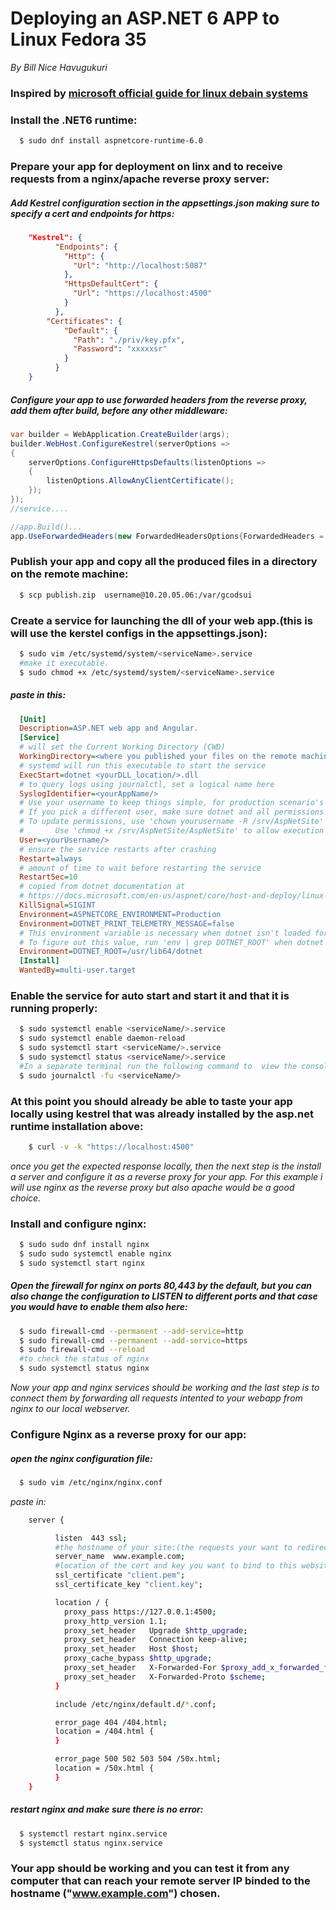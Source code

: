 # Deploying an ASP.NET 6 APP to Linux Fedora 35
_*By Bill Nice Havugukuri*_
### Inspired by [microsoft official guide for linux debain systems](https://docs.microsoft.com/en-us/aspnet/core/host-and-deploy/linux-nginx?view=aspnetcore-6.0)
### Install the .NET6 runtime: 
```bash
  $ sudo dnf install aspnetcore-runtime-6.0
```
### Prepare your app for deployment on linx and to receive requests from a nginx/apache reverse proxy server:
##### Add Kestrel configuration section in the appsettings.json making sure to specify a cert and endpoints for https:
```json
	"Kestrel": {
		  "Endpoints": {
			"Http": {
			  "Url": "http://localhost:5087"
			},
			"HttpsDefaultCert": {
			  "Url": "https://localhost:4500"
			}
		  },
		"Certificates": {
			"Default": {
			  "Path": "./priv/key.pfx",
			  "Password": "xxxxxsr"
			}
		  }
	}	
```
##### Configure your app to use forwarded headers from the reverse proxy, add them after build, before any other middleware:
```cs
var builder = WebApplication.CreateBuilder(args);
builder.WebHost.ConfigureKestrel(serverOptions =>
{
    serverOptions.ConfigureHttpsDefaults(listenOptions =>
    {
        listenOptions.AllowAnyClientCertificate();
    });
});
//service....

//app.Build()...
app.UseForwardedHeaders(new ForwardedHeadersOptions{ForwardedHeaders = ForwardedHeaders.XForwardedFor | ForwardedHeaders.XForwardedProto});
```
### Publish your app and copy all the produced files in a directory on the remote machine:
```bash
  $ scp publish.zip  username@10.20.05.06:/var/gcodsui
```

### Create a service for launching the dll of your web app.(this is will use the kerstel configs in the appsettings.json):
```bash
  $ sudo vim /etc/systemd/system/<serviceName>.service
  #make it executable.
  $ sudo chmod +x /etc/systemd/system/<serviceName>.service

```
##### paste in this:
```ini
  [Unit]
  Description=ASP.NET web app and Angular.
  [Service]
  # will set the Current Working Directory (CWD)
  WorkingDirectory=<where you published your files on the remote machine/>
  # systemd will run this executable to start the service
  ExecStart=dotnet <yourDLL_location/>.dll
  # to query logs using journalctl, set a logical name here
  SyslogIdentifier=<yourAppName/>
  # Use your username to keep things simple, for production scenario's I recommend a dedicated user/group.
  # If you pick a different user, make sure dotnet and all permissions are set correctly to run the app.
  # To update permissions, use 'chown yourusername -R /srv/AspNetSite' to take ownership of the folder and files,
  #       Use 'chmod +x /srv/AspNetSite/AspNetSite' to allow execution of the executable file.
  User=<yourUsername/>
  # ensure the service restarts after crashing
  Restart=always
  # amount of time to wait before restarting the service
  RestartSec=10
  # copied from dotnet documentation at
  # https://docs.microsoft.com/en-us/aspnet/core/host-and-deploy/linux-nginx?view=aspnetcore-3.1#code-try-7
  KillSignal=SIGINT
  Environment=ASPNETCORE_ENVIRONMENT=Production
  Environment=DOTNET_PRINT_TELEMETRY_MESSAGE=false
  # This environment variable is necessary when dotnet isn't loaded for the specified user.
  # To figure out this value, run 'env | grep DOTNET_ROOT' when dotnet has been loaded into your shell.
  Environment=DOTNET_ROOT=/usr/lib64/dotnet
  [Install]
  WantedBy=multi-user.target
```

### Enable the service for auto start and start it and that it is running properly:
```bash
  $ sudo systemctl enable <serviceName/>.service
  $ sudo systemctl enable daemon-reload
  $ sudo systemctl start <serviceName/>.service
  $ sudo systemctl status <serviceName/>.service
  #In a separate terminal run the following command to  view the console logs of the app in realtime.
  $ sudo journalctl -fu <serviceName/>
```
	 
### At this point you should already be able to taste your app locally using kestrel that was already installed by the asp.net runtime installation above:
```bash
	$ curl -v -k "https://localhost:4500"
```
_*once you get the expected response locally, then the next step is the install a server and configure it as a reverse proxy for your app. For this example i will use nginx as the reverse proxy but also apache would be a good choice.*_
    
### Install and configure nginx:
```bash
  $ sudo sudo dnf install nginx
  $ sudo sudo systemctl enable nginx
  $ sudo systemctl start nginx
```
##### Open the firewall for nginx on ports 80,443 by the default, but you can also change the configuration to LISTEN to different ports and that case you would have to enable them also here:
```bash
  $ sudo firewall-cmd --permanent --add-service=http
  $ sudo firewall-cmd --permanent --add-service=https
  $ sudo firewall-cmd --reload
  #to check the status of nginx
  $ sudo systemctl status nginx 
```
_*Now your app and nginx services should be working and the last step is to connect them by forwarding all requests intented to your webapp from nginx to our local webserver.*_
### Configure Nginx as a reverse proxy for our app:
    
##### _*open the nginx configuration file:*_
      
```bash
  $ sudo vim /etc/nginx/nginx.conf
```
_*paste in:*_

```bash
	server {

		  listen  443 ssl;
		  #the hostname of your site:(the requests your want to redirect to your webserver.)
		  server_name  www.example.com;
		  #location of the cert and key you want to bind to this website for mtls
		  ssl_certificate "client.pem";
		  ssl_certificate_key "client.key";

		  location / {
			proxy_pass https://127.0.0.1:4500;
			proxy_http_version 1.1;
			proxy_set_header   Upgrade $http_upgrade;
			proxy_set_header   Connection keep-alive;
			proxy_set_header   Host $host;
			proxy_cache_bypass $http_upgrade;
			proxy_set_header   X-Forwarded-For $proxy_add_x_forwarded_for;
			proxy_set_header   X-Forwarded-Proto $scheme;
		  }

		  include /etc/nginx/default.d/*.conf;

		  error_page 404 /404.html;
		  location = /404.html {
		  }

		  error_page 500 502 503 504 /50x.html;
		  location = /50x.html {
		  }
	}
```
##### restart nginx and make sure there is no error:

```bash
  $ systemctl restart nginx.service
  $ systemctl status nginx.service
```
### Your app should be working and you can test it from any computer that can reach your remote server IP binded to the hostname ("www.example.com") chosen.






	  

 





